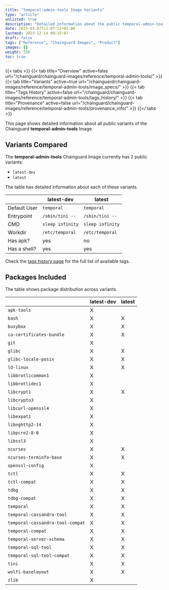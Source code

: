 ```yaml
---
title: "temporal-admin-tools Image Variants"
type: "article"
unlisted: true
description: "Detailed information about the public temporal-admin-tools Chainguard Image variants"
date: 2023-03-07T11:07:52+02:00
lastmod: 2023-12-14 00:19:07
draft: false
tags: ["Reference", "Chainguard Images", "Product"]
images: []
weight: 550
toc: true
---
```


{{< tabs >}}
{{< tab title="Overview" active=false url="/chainguard/chainguard-images/reference/temporal-admin-tools/" >}}
{{< tab title="Variants" active=true url="/chainguard/chainguard-images/reference/temporal-admin-tools/image_specs/" >}}
{{< tab title="Tags History" active=false url="/chainguard/chainguard-images/reference/temporal-admin-tools/tags_history/" >}}
{{< tab title="Provenance" active=false url="/chainguard/chainguard-images/reference/temporal-admin-tools/provenance_info/" >}}
{{</ tabs >}}

This page shows detailed information about all public variants of the Chainguard **temporal-admin-tools** Image.

## Variants Compared
The **temporal-admin-tools** Chainguard Image currently has 2 public variants: 

- `latest-dev`
- `latest`

The table has detailed information about each of these variants.

|              | latest-dev       | latest           |
|--------------|------------------|------------------|
| Default User | `temporal`       | `temporal`       |
| Entrypoint   | `/sbin/tini --`  | `/sbin/tini --`  |
| CMD          | `sleep infinity` | `sleep infinity` |
| Workdir      | `/etc/temporal`  | `/etc/temporal`  |
| Has apk?     | yes              | no               |
| Has a shell? | yes              | yes              |

Check the [tags history page](/chainguard/chainguard-images/reference/temporal-admin-tools/tags_history/) for the full list of available tags.

## Packages Included
The table shows package distribution across variants.

|                                  | latest-dev | latest |
|----------------------------------|------------|--------|
| `apk-tools`                      | X          |        |
| `bash`                           | X          | X      |
| `busybox`                        | X          | X      |
| `ca-certificates-bundle`         | X          | X      |
| `git`                            | X          |        |
| `glibc`                          | X          | X      |
| `glibc-locale-posix`             | X          | X      |
| `ld-linux`                       | X          | X      |
| `libbrotlicommon1`               | X          |        |
| `libbrotlidec1`                  | X          |        |
| `libcrypt1`                      | X          | X      |
| `libcrypto3`                     | X          |        |
| `libcurl-openssl4`               | X          |        |
| `libexpat1`                      | X          |        |
| `libnghttp2-14`                  | X          |        |
| `libpcre2-8-0`                   | X          |        |
| `libssl3`                        | X          |        |
| `ncurses`                        | X          | X      |
| `ncurses-terminfo-base`          | X          | X      |
| `openssl-config`                 | X          |        |
| `tctl`                           | X          | X      |
| `tctl-compat`                    | X          | X      |
| `tdbg`                           | X          | X      |
| `tdbg-compat`                    | X          | X      |
| `temporal`                       | X          | X      |
| `temporal-cassandra-tool`        | X          | X      |
| `temporal-cassandra-tool-compat` | X          | X      |
| `temporal-compat`                | X          | X      |
| `temporal-server-schema`         | X          | X      |
| `temporal-sql-tool`              | X          | X      |
| `temporal-sql-tool-compat`       | X          | X      |
| `tini`                           | X          | X      |
| `wolfi-baselayout`               | X          | X      |
| `zlib`                           | X          |        |

